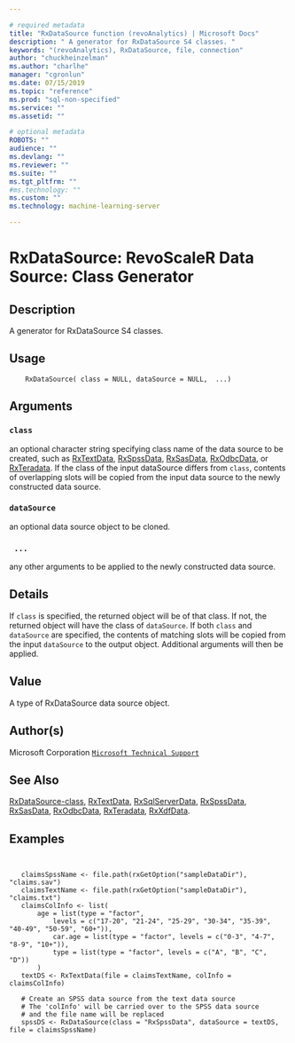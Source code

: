 ```yaml
--- 

# required metadata 
title: "RxDataSource function (revoAnalytics) | Microsoft Docs" 
description: " A generator for RxDataSource S4 classes. " 
keywords: "(revoAnalytics), RxDataSource, file, connection" 
author: "chuckheinzelman"
ms.author: "charlhe" 
manager: "cgronlun" 
ms.date: 07/15/2019
ms.topic: "reference" 
ms.prod: "sql-non-specified"
ms.service: "" 
ms.assetid: "" 

# optional metadata 
ROBOTS: "" 
audience: "" 
ms.devlang: "" 
ms.reviewer: "" 
ms.suite: "" 
ms.tgt_pltfrm: "" 
#ms.technology: "" 
ms.custom: "" 
ms.technology: machine-learning-server

--- 
```



 # RxDataSource: RevoScaleR Data Source: Class Generator 
 ## Description

A generator for RxDataSource S4 classes.


 ## Usage

```   
    RxDataSource( class = NULL, dataSource = NULL,  ...)

```

 ## Arguments



 ### `class`
 an optional character string specifying class name of the data source to be created, such as [RxTextData](RxTextData.md), [RxSpssData](RxSpssData.md), [RxSasData](RxSasData.md), [RxOdbcData](RxOdbcData.md), or [RxTeradata](RxTeradata.md). If the class of the input dataSource differs from `class`, contents of overlapping slots will be copied from the input data source to the  newly constructed data source. 


 ### `dataSource`
 an optional data source object to be cloned. 


 ### ` ...`
 any other arguments to be applied to the newly constructed data source. 



 ## Details

If `class` is specified, the returned object will be of that class.
If not, the returned object will have the class of `dataSource`.
If both `class` and `dataSource` are specified, the contents of
matching slots will be copied from the input `dataSource` to the 
output object. Additional arguments will then be applied.


 ## Value

A type of RxDataSource data source object.

 ## Author(s)
 Microsoft Corporation [`Microsoft Technical Support`](https://go.microsoft.com/fwlink/?LinkID=698556&clcid=0x409)


 ## See Also

[RxDataSource-class](RxDataSource-class.md),
[RxTextData](RxTextData.md),
[RxSqlServerData](RxSqlServerData.md),
[RxSpssData](RxSpssData.md),
[RxSasData](RxSasData.md),
[RxOdbcData](RxOdbcData.md),
[RxTeradata](RxTeradata.md),
[RxXdfData](RxXdfData.md).

 ## Examples

 ```


    claimsSpssName <- file.path(rxGetOption("sampleDataDir"), "claims.sav")
    claimsTextName <- file.path(rxGetOption("sampleDataDir"), "claims.txt")
    claimsColInfo <- list( 
        age = list(type = "factor", 
            levels = c("17-20", "21-24", "25-29", "30-34", "35-39", "40-49", "50-59", "60+")), 
            car.age = list(type = "factor", levels = c("0-3", "4-7", "8-9", "10+")), 
            type = list(type = "factor", levels = c("A", "B", "C", "D")) 
        ) 
    textDS <- RxTextData(file = claimsTextName, colInfo = claimsColInfo)

    # Create an SPSS data source from the text data source
    # The 'colInfo' will be carried over to the SPSS data source
    # and the file name will be replaced
    spssDS <- RxDataSource(class = "RxSpssData", dataSource = textDS, file = claimsSpssName)
```



